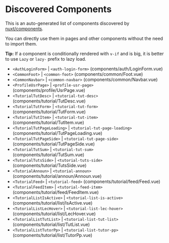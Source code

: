 # Discovered Components

This is an auto-generated list of components discovered by [nuxt/components](https://github.com/nuxt/components).

You can directly use them in pages and other components without the need to import them.

**Tip:** If a component is conditionally rendered with `v-if` and is big, it is better to use `Lazy` or `lazy-` prefix to lazy load.

- `<AuthLoginForm>` | `<auth-login-form>` (components/auth/LoginForm.vue)
- `<CommonFoot>` | `<common-foot>` (components/common/Foot.vue)
- `<CommonNavbar>` | `<common-navbar>` (components/common/Navbar.vue)
- `<ProfileUsrPage>` | `<profile-usr-page>` (components/profile/UsrPage.vue)
- `<TutorialTutDesc>` | `<tutorial-tut-desc>` (components/tutorial/TutDesc.vue)
- `<TutorialTutForm>` | `<tutorial-tut-form>` (components/tutorial/TutForm.vue)
- `<TutorialTutItem>` | `<tutorial-tut-item>` (components/tutorial/TutItem.vue)
- `<TutorialTutPageLoading>` | `<tutorial-tut-page-loading>` (components/tutorial/TutPageLoading.vue)
- `<TutorialTutPageSide>` | `<tutorial-tut-page-side>` (components/tutorial/TutPageSide.vue)
- `<TutorialTutSum>` | `<tutorial-tut-sum>` (components/tutorial/TutSum.vue)
- `<TutorialTutsSide>` | `<tutorial-tuts-side>` (components/tutorial/TutsSide.vue)
- `<TutorialAnnoun>` | `<tutorial-announ>` (components/tutorial/announ/Announ.vue)
- `<TutorialFeed>` | `<tutorial-feed>` (components/tutorial/feed/Feed.vue)
- `<TutorialFeedItem>` | `<tutorial-feed-item>` (components/tutorial/feed/FeedItem.vue)
- `<TutorialListIsActive>` | `<tutorial-list-is-active>` (components/tutorial/list/IsActive.vue)
- `<TutorialListLecHover>` | `<tutorial-list-lec-hover>` (components/tutorial/list/LecHover.vue)
- `<TutorialListTutList>` | `<tutorial-list-tut-list>` (components/tutorial/list/TutList.vue)
- `<TutorialListTutorPp>` | `<tutorial-list-tutor-pp>` (components/tutorial/list/TutorPp.vue)
